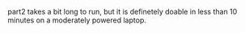 part2 takes a bit long to run, but it is definetely doable in less than 10 minutes on a moderately powered laptop.

